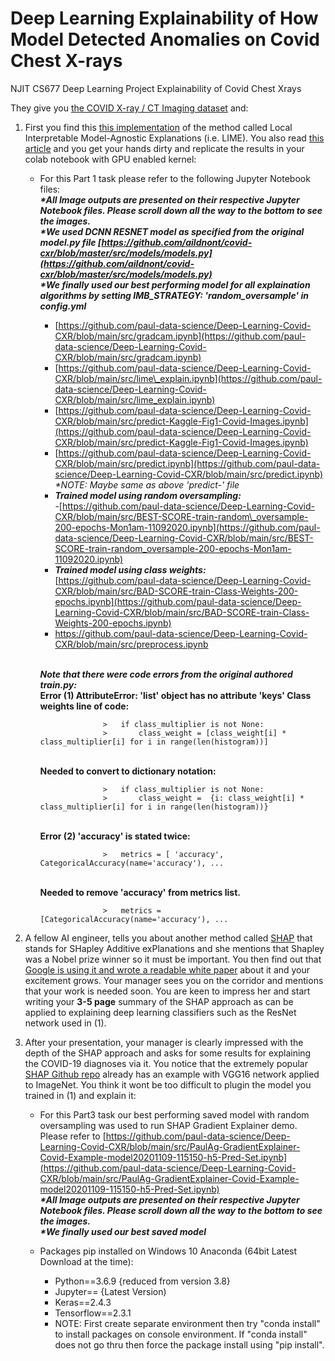 # Deep Learning Explainability of How Model Detected Anomalies on Covid Chest X-rays
NJIT CS677 Deep Learning Project Explainability of Covid Chest Xrays

They give you [the COVID X-ray / CT Imaging dataset](https://github.com/ieee8023/covid-chestxray-dataset) and:

1. First you find this [this implementation](https://github.com/aildnont/covid-cxr) of the method called Local Interpretable Model-Agnostic Explanations (i.e. LIME). You also read [this article](https://towardsdatascience.com/investigation-of-explainable-predictions-of-covid-19-infection-from-chest-x-rays-with-machine-cb370f46af1d) and you get your hands dirty and replicate the results in your colab notebook with GPU enabled kernel:
    - For this Part 1 task please refer to the following Jupyter Notebook files:
    </br>**_*All Image outputs are presented on their respective Jupyter Notebook files. Please scroll down all the way to the bottom to see the images._**
    </br>**_*We used DCNN RESNET model as specified from the original model.py file [https://github.com/aildnont/covid-cxr/blob/master/src/models/models.py](https://github.com/aildnont/covid-cxr/blob/master/src/models/models.py)_**
    </br>**_*We finally used our best performing model for all explaination algorithms by setting IMB_STRATEGY: 'random_oversample' in config.yml_**
        - [https://github.com/paul-data-science/Deep-Learning-Covid-CXR/blob/main/src/gradcam.ipynb](https://github.com/paul-data-science/Deep-Learning-Covid-CXR/blob/main/src/gradcam.ipynb)
        - [https://github.com/paul-data-science/Deep-Learning-Covid-CXR/blob/main/src/lime\_explain.ipynb](https://github.com/paul-data-science/Deep-Learning-Covid-CXR/blob/main/src/lime_explain.ipynb)
        - [https://github.com/paul-data-science/Deep-Learning-Covid-CXR/blob/main/src/predict-Kaggle-Fig1-Covid-Images.ipynb](https://github.com/paul-data-science/Deep-Learning-Covid-CXR/blob/main/src/predict-Kaggle-Fig1-Covid-Images.ipynb)
        - [https://github.com/paul-data-science/Deep-Learning-Covid-CXR/blob/main/src/predict.ipynb](https://github.com/paul-data-science/Deep-Learning-Covid-CXR/blob/main/src/predict.ipynb) _*NOTE: Maybe same as above 'predict-' file_
        - **_Trained model using random oversampling:_**
       </br>-[https://github.com/paul-data-science/Deep-Learning-Covid-CXR/blob/main/src/BEST-SCORE-train-random\_oversample-200-epochs-Mon1am-11092020.ipynb](https://github.com/paul-data-science/Deep-Learning-Covid-CXR/blob/main/src/BEST-SCORE-train-random_oversample-200-epochs-Mon1am-11092020.ipynb)
        - **_Trained model using class weights:_** 
       </br>[https://github.com/paul-data-science/Deep-Learning-Covid-CXR/blob/main/src/BAD-SCORE-train-Class-Weights-200-epochs.ipynb](https://github.com/paul-data-science/Deep-Learning-Covid-CXR/blob/main/src/BAD-SCORE-train-Class-Weights-200-epochs.ipynb)
       - https://github.com/paul-data-science/Deep-Learning-Covid-CXR/blob/main/src/preprocess.ipynb
       
      </br>**_Note that there were code errors from the original authored train.py:_**
      </br> **Error (1) AttributeError: &#39;list&#39; object has no attribute &#39;keys&#39; Class weights line of code:**
                
                        >   if class_multiplier is not None:
                        >       class_weight = [class_weight[i] * class_multiplier[i] for i in range(len(histogram))]           
      </br> **Needed to convert to dictionary notation:**
                    
                        >   if class_multiplier is not None:
                        >       class_weight =  {i: class_weight[i] * class_multiplier[i] for i in range(len(histogram))}
      </br> **Error (2) &#39;accuracy&#39; is stated twice:**
        
                        >   metrics = [ 'accuracy', CategoricalAccuracy(name='accuracy'), ...
      </br> **Needed to remove &#39;accuracy&#39; from metrics list.**
         
                        >   metrics = [CategoricalAccuracy(name='accuracy'), ...
         

2. A fellow AI engineer, tells you about another method called [SHAP](https://arxiv.org/abs/1705.07874) that stands for SHapley Additive exPlanations and she mentions that Shapley was a Nobel prize winner so it must be important. You then find out that [Google is using it and wrote a readable white paper](https://storage.googleapis.com/cloud-ai-whitepapers/AI%20Explainability%20Whitepaper.pdf) about it and your excitement grows. Your manager sees you on the corridor and mentions that your work is needed soon. You are keen to impress her and start writing your  **3-5 page**  summary of the SHAP approach as can be applied to explaining deep learning classifiers such as the ResNet network used in (1).
3. After your presentation, your manager is clearly impressed with the depth of the SHAP approach and asks for some results for explaining the COVID-19 diagnoses via it. You notice that the extremely popular [SHAP Github repo](https://github.com/slundberg/shap) already has an example with VGG16 network applied to ImageNet. You think it wont be too difficult to plugin the model you trained in (1) and explain it:

    - For this Part3 task our best performing saved model with random oversampling was used to run SHAP Gradient Explainer demo. </br>Please refer to [https://github.com/paul-data-science/Deep-Learning-Covid-CXR/blob/main/src/PaulAg-GradientExplainer-Covid-Example-model20201109-115150-h5-Pred-Set.ipynb](https://github.com/paul-data-science/Deep-Learning-Covid-CXR/blob/main/src/PaulAg-GradientExplainer-Covid-Example-model20201109-115150-h5-Pred-Set.ipynb)
    </br>**_*All Image outputs are presented on their respective Jupyter Notebook files. Please scroll down all the way to the bottom to see the images._**
    </br>**_*We finally used our best saved model_**

    - Packages pip installed on Windows 10 Anaconda (64bit Latest Download at the time):
      - Python==3.6.9 {reduced from version 3.8}
      - Jupyter== {Latest Version)
      - Keras==2.4.3
      - Tensorflow==2.3.1
      - NOTE: First create separate environment then try &quot;conda install&quot; to install packages on console environment. If &quot;conda install&quot; does not go thru then force the package install using &quot;pip install&quot;.
